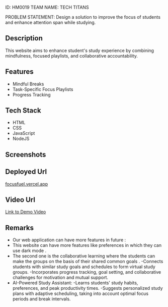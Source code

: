 ID: HM0019 TEAM NAME: TECH TITANS

PROBLEM STATEMENT: Design a solution to improve the focus of students and enhance attention span while studying.

## Description
This website aims to enhance student's study experience by combining mindfulness, focused playlists, and collaborative accountability.

## Features
- Mindful Breaks
- Task-Specific Focus Playlists
- Progress Tracking

## Tech Stack
- HTML
- CSS
- JavaScript
- NodeJS

## Screenshots


## Deployed Url
[focusfuel.vercel.app](FocusFuel)

## Video Url
[Link to Demo Video](video_url)

## Remarks
- Our web application can have more features in future : 
- This website can have more features like preferences in which they can use dark mode .
- The second one is the collaborative learning where the students can make the groups on the basis of their shared common goals .
   -Connects students with similar study goals and schedules to form virtual study groups.
   -Incorporates progress tracking, goal setting, and collaborative challenges for motivation and mutual support.
- AI-Powered Study Assistant:
    -Learns students' study habits, preferences, and peak productivity times.
    -Suggests personalized study plans with adaptive scheduling, taking into account optimal focus periods and break intervals. 
